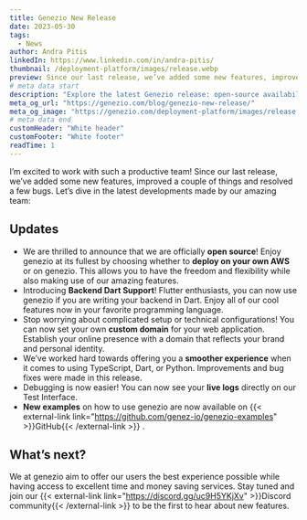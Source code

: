 ```yaml
---
title: Genezio New Release
date: 2023-05-30
tags:
  - News
author: Andra Pitis
linkedIn: https://www.linkedin.com/in/andra-pitis/
thumbnail: /deployment-platform/images/release.webp
preview: Since our last release, we’ve added some new features, improved a couple of things and resolved a few bugs
# meta data start
description: "Explore the latest Genezio release: open-source availability, backend Dart support, custom domains, and more. Learn about new features and improvements."
meta_og_url: "https://genezio.com/blog/genezio-new-release/"
meta_og_image: "https://genezio.com/deployment-platform/images/release.webp"
# meta data end
customHeader: "White header"
customFooter: "White footer"
readTime: 1
---
```


<!-----

Yay, no errors, warnings, or alerts!

Conversion time: 0.338 seconds.


Using this Markdown file:

1. Paste this output into your source file.
2. See the notes and action items below regarding this conversion run.
3. Check the rendered output (headings, lists, code blocks, tables) for proper
   formatting and use a linkchecker before you publish this page.

Conversion notes:

* Docs to Markdown version 1.0β34
* Tue May 30 2023 03:48:08 GMT-0700 (PDT)
* Source doc: genezio New Release
----->

I’m excited to work with such a productive team! Since our last release, we’ve added some new features, improved a couple of things and resolved a few bugs. Let’s dive in the latest developments made by our amazing team:

## Updates

- We are thrilled to announce that we are officially **open source**! Enjoy genezio at its fullest by choosing whether to **deploy on your own AWS** or on genezio. This allows you to have the freedom and flexibility while also making use of our amazing features.
- Introducing **Backend Dart Support**! Flutter enthusiasts, you can now use genezio if you are writing your backend in Dart. Enjoy all of our cool features now in your favorite programming language.
- Stop worrying about complicated setup or technical configurations! You can now set your own **custom domain** for your web application. Establish your online presence with a domain that reflects your brand and personal identity.
- We’ve worked hard towards offering you a **smoother experience** when it comes to using TypeScript, Dart, or Python. Improvements and bug fixes were made in this release.
- Debugging is now easier! You can now see your **live logs** directly on our Test Interface.
- **New examples** on how to use genezio are now available on {{< external-link link="https://github.com/genez-io/genezio-examples" >}}GitHub{{< /external-link >}}
  .

## What’s next?

We at genezio aim to offer our users the best experience possible while having access to excellent time and money saving services. Stay tuned and join our {{< external-link link="https://discord.gg/uc9H5YKjXv" >}}Discord community{{< /external-link >}}
to be the first to hear about new features.
